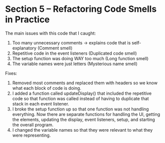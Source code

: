 # Section 5 – Refactoring Code Smells in Practice

The main issues with this code that I caught:

1. Too many unnecessary comments -> explains code that is self-explanatory (Comment smell)
2. Repetitive code in the event listeners (Duplicated code smell)
3. The setup function was doing WAY too much (Long function smell)
4. The variable names were just letters (Mysterious name smell)

Fixes:

1. Removed most comments and replaced them with headers so we know what each block of code is doing.
2. I added a function called updateDisplay() that included the repetitive code so that function was called instead of having to duplicate that stack in each event listener.
3. I broke the setup function up so that one function was not handling everything. Now there are separate functions for handling the UI, getting the elements, updating the display, event listeners, setup, and starting the overall program.
4. I changed the variable names so that they were relevant to what they were representing.
